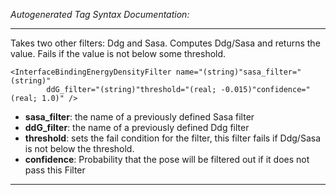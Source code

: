 _Autogenerated Tag Syntax Documentation:_

---
Takes two other filters: Ddg and Sasa. Computes Ddg/Sasa and returns the value. Fails if the value is not below some threshold.

```
<InterfaceBindingEnergyDensityFilter name="(string)"sasa_filter="(string)"
        ddG_filter="(string)"threshold="(real; -0.015)"confidence="(real; 1.0)" />
```

-   **sasa_filter**: the name of a previously defined Sasa filter
-   **ddG_filter**: the name of a previously defined Ddg filter
-   **threshold**: sets the fail condition for the filter, this filter fails if Ddg/Sasa is not below the threshold.
-   **confidence**: Probability that the pose will be filtered out if it does not pass this Filter

---
